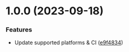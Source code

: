# 1.0.0 (2023-09-18)


### Features

* Update supported platforms & CI ([e9f4834](https://github.com/de-it-krachten/ansible-role-mattermost_docker/commit/e9f48341fdd07ca0857c14c9ead86efc598942a5))
